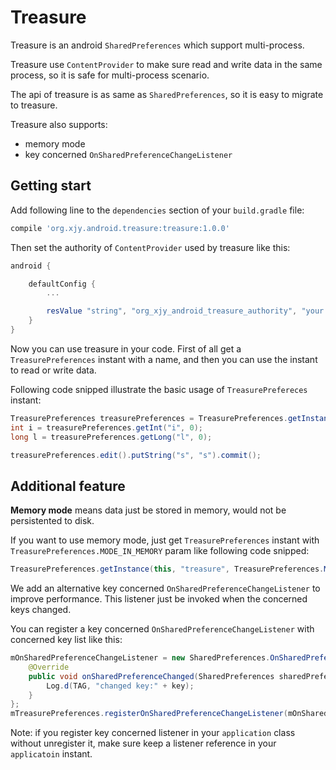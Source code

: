 # Treasure
Treasure is an android `SharedPreferences` which support multi-process.

Treasure use `ContentProvider` to make sure read and write data in the same process, so it is safe for multi-process scenario.

The api of treasure is as same as `SharedPreferences`, so it is easy to migrate to treasure.

Treasure also supports:  
* memory mode
* key concerned `OnSharedPreferenceChangeListener`

## Getting start
Add following line to the `dependencies` section of your `build.gradle` file:

```gradle
compile 'org.xjy.android.treasure:treasure:1.0.0'
```

Then set the authority of `ContentProvider` used by treasure like this: 

```gradle
android {

    defaultConfig {
        ...

        resValue "string", "org_xjy_android_treasure_authority", "your authority"
    }
}
```

Now you can use treasure in your code. First of all get a `TreasurePreferences` instant with a name, and then you can use the instant to read or write data.

Following code snipped illustrate the basic usage of `TreasurePrefereces` instant:

```java
TreasurePreferences treasurePreferences = TreasurePreferences.getInstance(this, "treasure");
int i = treasurePreferences.getInt("i", 0);
long l = treasurePreferences.getLong("l", 0);

treasurePreferences.edit().putString("s", "s").commit();
```

## Additional feature
**Memory mode** means data just be stored in memory, would not be persistented to disk.

If you want to use memory mode, just get `TreasurePreferences` instant with `TreasurePreferences.MODE_IN_MEMORY` param like following code snipped:

```java
TreasurePreferences.getInstance(this, "treasure", TreasurePreferences.MODE_IN_MEMORY);
```

We add an alternative key concerned `OnSharedPreferenceChangeListener` to improve performance. This listener just be invoked when the concerned keys changed.

You can register a key concerned `OnSharedPreferenceChangeListener` with concerned key list like this:

```java
mOnSharedPreferenceChangeListener = new SharedPreferences.OnSharedPreferenceChangeListener() {
    @Override
    public void onSharedPreferenceChanged(SharedPreferences sharedPreferences, String key) {
        Log.d(TAG, "changed key:" + key);
    }
};
mTreasurePreferences.registerOnSharedPreferenceChangeListener(mOnSharedPreferenceChangeListener, Arrays.asList("i", "s"));
```

Note: if you register key concerned listener in your `application` class without unregister it, make sure keep a listener reference in your `applicatoin` instant.